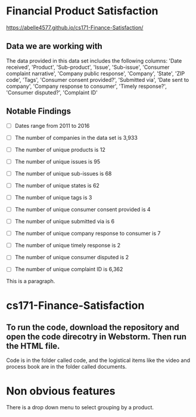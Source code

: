 <!-- make a title -->
# Financial Product Satisfaction
https://abelle4577.github.io/cs171-Finance-Satisfaction/

<!-- make a subtitle -->
## Data we are working with

The data provided in this data set includes the following columns:
'Date received', 'Product', 'Sub-product', 'Issue', 'Sub-issue',
'Consumer complaint narrative', 'Company public response', 'Company',
'State', 'ZIP code', 'Tags', 'Consumer consent provided?',
'Submitted via', 'Date sent to company', 'Company response to consumer',
'Timely response?', 'Consumer disputed?', 'Complaint ID'

<!-- subtitle -->
## Notable Findings

<!-- make a list -->
- [ ] Dates range from 2011 to 2016
- [ ] The number of companies in the data set is 3,933
- [ ] The number of unique products is 12
- [ ] The number of unique issues is 95
- [ ] The number of unique sub-issues is 68
- [ ] The number of unique states is 62
- [ ] The number of unique tags is 3
- [ ] The number of unique consumer consent provided is 4
- [ ] The number of unique submitted via is 6
- [ ] The number of unique company response to consumer is 7
- [ ] The number of unique timely response is 2
- [ ] The number of unique consumer disputed is 2
- [ ] The number of unique complaint ID is 6,362


<!-- make a paragraph -->
This is a paragraph.
# cs171-Finance-Satisfaction

## To run the code, download the repository and open the code direcotry in Webstorm. Then run the HTML file.
Code is in the folder called code, and the logistical items like the video and process book are in the folder called documents.

# Non obvious features
There is a drop down menu to select grouping by a product. 
